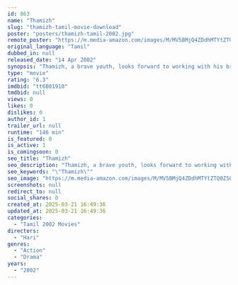 ```yaml
---
id: 863
name: "Thamizh"
slug: "thamizh-tamil-movie-download"
poster: "posters/thamizh-tamil-2002.jpg"
remote_poster: "https://m.media-amazon.com/images/M/MV5BMjQ4ZDdhMTYtZTQ0ZS00NTU3LWE0ZDAtNDgyNDc0Y2E4YTlkXkEyXkFqcGc@._V1_SX300.jpg"
original_language: "Tamil"
dubbed_in: null
released_date: "14 Apr 2002"
synopsis: "Thamizh, a brave youth, looks forward to working with his brother in Kuwait. Meanwhile, circumstances force him to clash with some gangsters which earn him Periyavar's wrath."
type: "movie"
rating: "6.3"
imdbid: "tt6801910"
tmdbid: null
views: 0
likes: 0
dislikes: 0
author_id: 1
trailer_url: null
runtime: "146 min"
is_featured: 0
is_active: 1
is_comingsoon: 0
seo_title: "Thamizh"
seo_description: "Thamizh, a brave youth, looks forward to working with his brother in Kuwait. Meanwhile, circumstances force him to clash with some gangsters which earn him Periyavar's wrath."
seo_keywords: "\"Thamizh\""
seo_image: "https://m.media-amazon.com/images/M/MV5BMjQ4ZDdhMTYtZTQ0ZS00NTU3LWE0ZDAtNDgyNDc0Y2E4YTlkXkEyXkFqcGc@._V1_SX300.jpg"
screenshots: null
redirect_to: null
social_shares: 0
created_at: 2025-03-21 16:49:36
updated_at: 2025-03-21 16:49:36
categories:
  - "Tamil 2002 Movies"
directors:
  - "Hari"
genres:
  - "Action"
  - "Drama"
years:
  - "2002"
---
```

